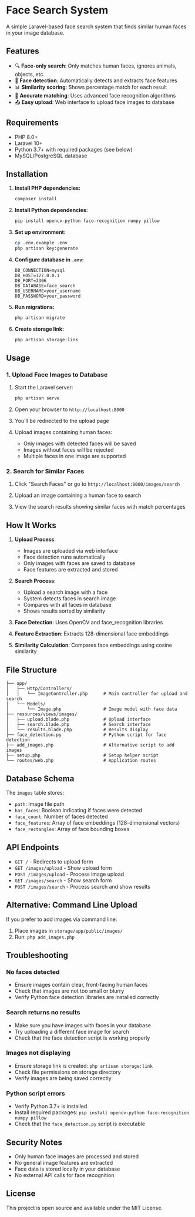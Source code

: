 # Face Search System

A simple Laravel-based face search system that finds similar human faces in your image database.

## Features

- 🔍 **Face-only search**: Only matches human faces, ignores animals, objects, etc.
- 👤 **Face detection**: Automatically detects and extracts face features
- 📊 **Similarity scoring**: Shows percentage match for each result
- 🎯 **Accurate matching**: Uses advanced face recognition algorithms
- 📤 **Easy upload**: Web interface to upload face images to database

## Requirements

- PHP 8.0+
- Laravel 10+
- Python 3.7+ with required packages (see below)
- MySQL/PostgreSQL database

## Installation

1. **Install PHP dependencies:**
   ```bash
   composer install
   ```

2. **Install Python dependencies:**
   ```bash
   pip install opencv-python face-recognition numpy pillow
   ```

3. **Set up environment:**
   ```bash
   cp .env.example .env
   php artisan key:generate
   ```

4. **Configure database in `.env`:**
   ```env
   DB_CONNECTION=mysql
   DB_HOST=127.0.0.1
   DB_PORT=3306
   DB_DATABASE=face_search
   DB_USERNAME=your_username
   DB_PASSWORD=your_password
   ```

5. **Run migrations:**
   ```bash
   php artisan migrate
   ```

6. **Create storage link:**
   ```bash
   php artisan storage:link
   ```

## Usage

### 1. Upload Face Images to Database

1. Start the Laravel server:
   ```bash
   php artisan serve
   ```

2. Open your browser to `http://localhost:8000`

3. You'll be redirected to the upload page

4. Upload images containing human faces:
   - Only images with detected faces will be saved
   - Images without faces will be rejected
   - Multiple faces in one image are supported

### 2. Search for Similar Faces

1. Click "Search Faces" or go to `http://localhost:8000/images/search`

2. Upload an image containing a human face to search

3. View the search results showing similar faces with match percentages

## How It Works

1. **Upload Process**: 
   - Images are uploaded via web interface
   - Face detection runs automatically
   - Only images with faces are saved to database
   - Face features are extracted and stored

2. **Search Process**:
   - Upload a search image with a face
   - System detects faces in search image
   - Compares with all faces in database
   - Shows results sorted by similarity

3. **Face Detection**: Uses OpenCV and face_recognition libraries
4. **Feature Extraction**: Extracts 128-dimensional face embeddings
5. **Similarity Calculation**: Compares face embeddings using cosine similarity

## File Structure

```
├── app/
│   ├── Http/Controllers/
│   │   └── ImageController.php      # Main controller for upload and search
│   └── Models/
│       └── Image.php                # Image model with face data
├── resources/views/images/
│   ├── upload.blade.php             # Upload interface
│   ├── search.blade.php             # Search interface
│   └── results.blade.php            # Results display
├── face_detection.py                # Python script for face detection
├── add_images.php                   # Alternative script to add images
├── setup.php                        # Setup helper script
└── routes/web.php                   # Application routes
```

## Database Schema

The `images` table stores:
- `path`: Image file path
- `has_faces`: Boolean indicating if faces were detected
- `face_count`: Number of faces detected
- `face_features`: Array of face embeddings (128-dimensional vectors)
- `face_rectangles`: Array of face bounding boxes

## API Endpoints

- `GET /` - Redirects to upload form
- `GET /images/upload` - Show upload form
- `POST /images/upload` - Process image upload
- `GET /images/search` - Show search form
- `POST /images/search` - Process search and show results

## Alternative: Command Line Upload

If you prefer to add images via command line:

1. Place images in `storage/app/public/images/`
2. Run: `php add_images.php`

## Troubleshooting

### No faces detected
- Ensure images contain clear, front-facing human faces
- Check that images are not too small or blurry
- Verify Python face detection libraries are installed correctly

### Search returns no results
- Make sure you have images with faces in your database
- Try uploading a different face image for search
- Check that the face detection script is working properly

### Images not displaying
- Ensure storage link is created: `php artisan storage:link`
- Check file permissions on storage directory
- Verify images are being saved correctly

### Python script errors
- Verify Python 3.7+ is installed
- Install required packages: `pip install opencv-python face-recognition numpy pillow`
- Check that the `face_detection.py` script is executable

## Security Notes

- Only human face images are processed and stored
- No general image features are extracted
- Face data is stored locally in your database
- No external API calls for face recognition

## License

This project is open source and available under the MIT License.
